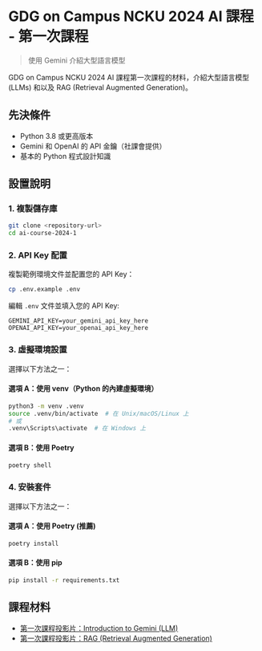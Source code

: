 # GDG on Campus NCKU 2024 AI 課程 - 第一次課程
> 使用 Gemini 介紹大型語言模型

GDG on Campus NCKU 2024 AI 課程第一次課程的材料，介紹大型語言模型 (LLMs) 和以及 RAG (Retrieval Augmented Generation)。

## 先決條件

- Python 3.8 或更高版本
- Gemini 和 OpenAI 的 API 金鑰（社課會提供）
- 基本的 Python 程式設計知識

## 設置說明

### 1. 複製儲存庫

```bash
git clone <repository-url>
cd ai-course-2024-1
```

### 2. API Key 配置

複製範例環境文件並配置您的 API Key：

```bash
cp .env.example .env
```

編輯 `.env` 文件並填入您的 API Key:
```plaintext
GEMINI_API_KEY=your_gemini_api_key_here
OPENAI_API_KEY=your_openai_api_key_here
```

### 3. 虛擬環境設置

選擇以下方法之一：

#### 選項 A：使用 venv（Python 的內建虛擬環境）
```bash
python3 -m venv .venv
source .venv/bin/activate  # 在 Unix/macOS/Linux 上
# 或
.venv\Scripts\activate  # 在 Windows 上
```

#### 選項 B：使用 Poetry
```bash
poetry shell
```

### 4. 安裝套件

選擇以下方法之一：

#### 選項 A：使用 Poetry (推薦)
```bash
poetry install
```

#### 選項 B：使用 pip
```bash
pip install -r requirements.txt
```

## 課程材料

- [第一次課程投影片：Introduction to Gemini (LLM)](https://docs.google.com/presentation/d/1LXKqWzpgjugIcKHAHQlcdx3Kci4dpo5PUWq1vQgEBOY/edit?usp=sharing)
- [第一次課程投影片：RAG (Retrieval Augmented Generation)](https://docs.google.com/presentation/d/1QKaewHsrM75AQWOIliJLm3S8zrJZwR9E5-KW1VwWV2w/edit?usp=sharing)
